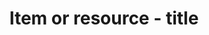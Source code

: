 ---
title: 'Item or resource - title'
field: 'dc.title'
slug: 'resource-description-title'
description: 'The full official name given to a resource.'
required: True
policy: 'Free value. Single value only.'
---